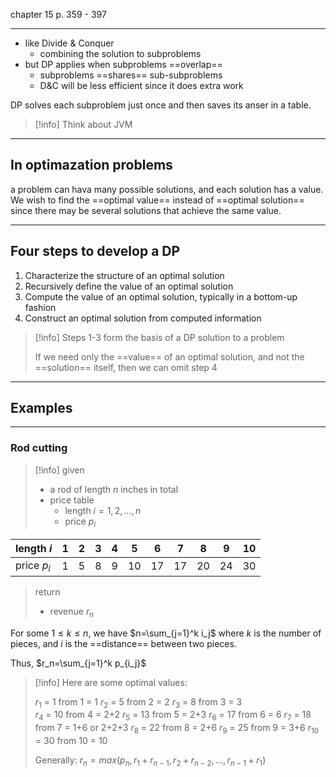 chapter 15 p. 359 - 397

---

- like Divide & Conquer
	- combining the solution to subproblems
- but DP applies when subproblems ==overlap==
	- subproblems ==shares== sub-subproblems
	- D&C will be less efficient since it does extra work

DP solves each subproblem just once and then saves its anser in a table.
>[!info]
>Think about JVM

---
## In optimazation problems

a problem can hava many possible solutions, and each solution has a value. We wish to find the ==optimal value== instead of ==optimal solution== since there may be several solutions that achieve the same value.

---
## Four steps to develop a DP

1. Characterize the structure of an optimal solution
2. Recursively define the value of an optimal solution
3. Compute the value of an optimal solution, typically in a bottom-up fashion
4. Construct an optimal solution from computed information

>[!info]
>Steps 1-3 form the basis of a DP solution to a problem
>
>If we need only the ==value== of an optimal solution, and not the ==solution== itself, then we can omit step 4

---
## Examples
---
### Rod cutting

>[!info]
>given
>- a rod of length $n$ inches in total
>- price table
>	- length $i=1,2,...,n$
>	- price $p_i$
>
| length $i$           | 1   | 2   | 3   | 4   | 5   | 6   | 7   | 8   | 9   | 10  |
| ----------------- | --- | --- | --- | --- | --- | --- | --- | --- | --- | --- |
| price $p_i$ | 1   | 5   | 8   | 9   | 10  | 17  | 17  | 20  | 24  | 30 |
>
>return
>-  revenue $r_n$

For some $1\le k\le n$, we have $n=\sum_{j=1}^k i_j$ where $k$ is the number of pieces, and $i$ is the ==distance== between two pieces.

Thus, $r_n=\sum_{j=1}^k p_{i_j}$ 

>[!info]
>Here are some optimal values:
>
>$r_1$ = 1   from 1 = 1 
>$r_2$ = 5   from 2 = 2
>$r_3$ = 8   from 3 = 3  
>$r_4$ = 10 from 4 = 2+2 
>$r_5$ = 13 from 5 = 2+3
>$r_6$ = 17 from 6 = 6
>$r_7$ = 18 from 7 = 1+6 or 2+2+3
>$r_8$ = 22 from 8 = 2+6
>$r_9$ = 25 from 9 = 3+6
>$r_{10}$ = 30 from 10 = 10
>
>Generally:
>$r_n=max(p_n,r_1+r_{n-1},r_2+r_{n-2},...,r_{n-1}+r_1)$



